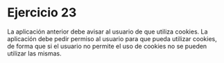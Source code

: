 # Ejercicio 23

La aplicación anterior debe avisar al usuario de que utiliza cookies. La aplicación debe pedir permiso al usuario para que pueda utilizar cookies, de forma que si el usuario no permite el uso de cookies no se pueden utilizar las mismas.